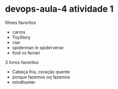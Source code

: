 # devops-aula-4 atividade 1
filmes favoritos
- carros
- ToyStory
- rise
- spiderman in spiderverse
- ford vs ferrari

3 livros favoritos
- Cabeça fria, coração quente
- porque fazemos oq fazemos
- mindhunter
